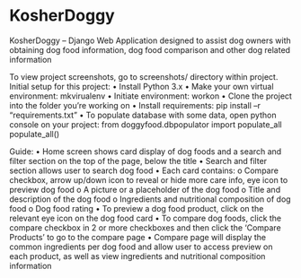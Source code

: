 # KosherDoggy

KosherDoggy – Django Web Application designed to assist dog owners with obtaining dog food information, dog food comparison and other dog related information

To view project screenshots, go to screenshots/ directory within project.
Initial setup for this project:
•	Install Python 3.x
•	Make your own virtual environment: mkvirualenv <environment name>
•	Initiate environment: workon <environment name>
•	Clone the project into the folder you’re working on
•	Install  requirements: pip install –r “requirements.txt”
•	To populate database with some data, open python console on your project:
    from doggyfood.dbpopulator import populate_all
    populate_all()


Guide:
•	Home screen shows card display of dog foods and a search and filter section on the top of the page, below the title
•	Search and filter section allows user to search dog food
•	Each card contains:
o	Compare checkbox, arrow up/down icon to reveal or hide more care info, eye icon to preview dog food
o	A picture or a placeholder of the dog food
o	Title and description of the dog food
o	Ingredients and nutritional composition of dog food
o	Dog food rating
•	To preview a dog food product, click on the relevant eye icon on the dog food card
•	To compare dog foods, click the compare checkbox in 2 or more checkboxes and then click the ‘Compare <x> Products’ to go to the compare page
•	Compare page will display the common ingredients per dog food and allow user to access preview on each product, as well as view ingredients and nutritional composition information
